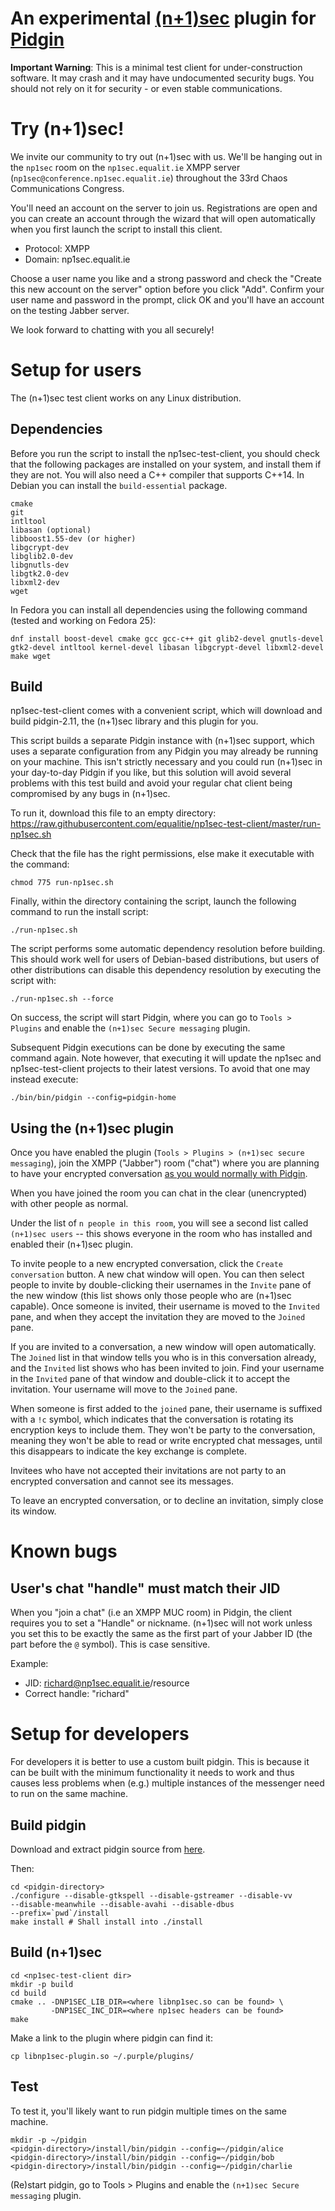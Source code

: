 An experimental [(n+1)sec](https://github.com/equalitie/np1sec) plugin for [Pidgin](https://www.pidgin.im/)
==================================================

**Important Warning**: This is a minimal test client for under-construction
software. It may crash and it may have undocumented security bugs. You should
not rely on it for security - or even stable communications.


# Try (n+1)sec!

We invite our community to try out (n+1)sec with us. We'll be hanging out in the
`np1sec` room on the `np1sec.equalit.ie` XMPP server
(`np1sec@conference.np1sec.equalit.ie`) throughout the 33rd Chaos Communications
Congress.

You'll need an account on the server to join us. Registrations are open and you
can create an account through the wizard that will open automatically when you
first launch the script to install this client.

* Protocol: XMPP
* Domain: np1sec.equalit.ie

Choose a user name you like and a strong password and check the "Create this new
account on the server" option before you click "Add". Confirm your user name and
password in the prompt, click OK and you'll have an account on the testing
Jabber server.

We look forward to chatting with you all securely!


# Setup for users

The (n+1)sec test client works on any Linux distribution.

## Dependencies

Before you run the script to install the np1sec-test-client, you should check
that the following packages are installed on your system, and install them if
they are not. You will also need a C++ compiler that supports C++14. In Debian
you can install the `build-essential` package.

```
cmake
git
intltool
libasan (optional)
libboost1.55-dev (or higher)
libgcrypt-dev
libglib2.0-dev
libgnutls-dev
libgtk2.0-dev
libxml2-dev
wget
```

In Fedora you can install all dependencies using the following command (tested 
and working on Fedora 25):

```
dnf install boost-devel cmake gcc gcc-c++ git glib2-devel gnutls-devel gtk2-devel intltool kernel-devel libasan libgcrypt-devel libxml2-devel make wget
```


## Build

np1sec-test-client comes with a convenient script, which will download and
build pidgin-2.11, the (n+1)sec library and this plugin for you.

This script builds a separate Pidgin instance with (n+1)sec support, which uses
a separate configuration from any Pidgin you may already be running on your
machine. This isn't strictly necessary and you could run (n+1)sec in your
day-to-day Pidgin if you like, but this solution will avoid several problems
with this test build and avoid your regular chat client being compromised by
any bugs in (n+1)sec.

To run it, download this file to an empty directory:
https://raw.githubusercontent.com/equalitie/np1sec-test-client/master/run-np1sec.sh

Check that the file has the right permissions, else make it executable with the
command:

```
chmod 775 run-np1sec.sh
```

Finally, within the directory containing the script, launch the following
command to run the install script:

```
./run-np1sec.sh
```

The script performs some automatic dependency resolution before building. This
should work well for users of Debian-based distributions, but users of other
distributions can disable this dependency resolution by executing the script with:
```
./run-np1sec.sh --force
```

On success, the script will start Pidgin, where you can go to `Tools > Plugins`
and enable the `(n+1)sec Secure messaging` plugin.

Subsequent Pidgin executions can be done by executing the same command again.
Note however, that executing it will update the np1sec and np1sec-test-client
projects to their latest versions. To avoid that one may instead execute:

```
./bin/bin/pidgin --config=pidgin-home
```


## Using the (n+1)sec plugin

Once you have enabled the plugin (`Tools > Plugins > (n+1)sec secure
messaging`), join the XMPP ("Jabber") room ("chat") where you are planning to
have your encrypted conversation [as you would normally with
Pidgin](https://developer.pidgin.im/wiki/Using%20Pidgin#ChatroomsConferences).

When you have joined the room you can chat in the clear (unencrypted) with
other people as normal.

Under the list of `n people in this room`, you will see a second list called
`(n+1)sec users` -- this shows everyone in the room who has installed and
enabled their (n+1)sec plugin.

To invite people to a new encrypted conversation, click the `Create
conversation` button. A new chat window will open. You can then select people
to invite by double-clicking their usernames in the `Invite` pane of the new
window (this list shows only those people who are (n+1)sec capable). Once
someone is invited, their username is moved to the `Invited` pane, and when
they accept the invitation they are moved to the `Joined` pane.

If you are invited to a conversation, a new window will open automatically.
The `Joined` list in that window tells you who is in this conversation already,
and the `Invited` list shows who has been invited to join. Find your username
in the `Invited` pane of that window and double-click it to accept the
invitation. Your username will move to the `Joined` pane.

When someone is first added to the `joined` pane, their username is suffixed
with a `!c` symbol, which indicates that the conversation is rotating its
encryption keys to include them. They won't be party to the conversation,
meaning they won't be able to read or write encrypted chat messages, until this
disappears to indicate the key exchange is complete.

Invitees who have not accepted their invitations are not party to an encrypted
conversation and cannot see its messages.

To leave an encrypted conversation, or to decline an invitation, simply close
its window.


# Known bugs

## User's chat "handle" must match their JID

When you "join a chat" (i.e an XMPP MUC room) in Pidgin, the client requires
you to set a "Handle" or nickname. (n+1)sec will not work unless you set this
to be exactly the same as the first part of your Jabber ID (the part before the `@`
symbol). This is case sensitive.

Example:

- JID: richard@np1sec.equalit.ie/resource
- Correct handle: "richard"


# Setup for developers

For developers it is better to use a custom built pidgin. This is because it can
be built with the minimum functionality it needs to work and thus causes less
problems when (e.g.) multiple instances of the messenger need to run on the same
machine.


## Build pidgin

Download and extract pidgin source from
[here](https://www.pidgin.im/download/source/).

Then:

```
cd <pidgin-directory>
./configure --disable-gtkspell --disable-gstreamer --disable-vv
--disable-meanwhile --disable-avahi --disable-dbus
--prefix=`pwd`/install
make install # Shall install into ./install
```

## Build (n+1)sec

```
cd <np1sec-test-client dir>
mkdir -p build
cd build
cmake .. -DNP1SEC_LIB_DIR=<where libnp1sec.so can be found> \
         -DNP1SEC_INC_DIR=<where np1sec headers can be found>
make
```

Make a link to the plugin where pidgin can find it:

```
cp libnp1sec-plugin.so ~/.purple/plugins/
```

## Test

To test it, you'll likely want to run pidgin multiple times on the same machine.

```
mkdir -p ~/pidgin
<pidgin-directory>/install/bin/pidgin --config=~/pidgin/alice
<pidgin-directory>/install/bin/pidgin --config=~/pidgin/bob
<pidgin-directory>/install/bin/pidgin --config=~/pidgin/charlie
```

(Re)start pidgin, go to Tools > Plugins and enable the `(n+1)sec Secure
messaging` plugin.
